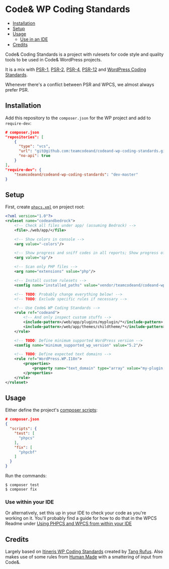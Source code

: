 # Code& WP Coding Standards

- [Installation](#installation)
- [Setup](#setup)
- [Usage](#usage)
  - [Use in an IDE](#use-within-your-IDE)
- [Credits](#credits)

Code& Coding Standards is a project with rulesets for code style and quality tools to be used in Code& WordPress projects.

It is a mix with [PSR-1](https://www.php-fig.org/psr/psr-1/), [PSR-2](https://www.php-fig.org/psr/psr-2), [PSR-4](https://www.php-fig.org/psr/psr-4/), [PSR-12](https://www.php-fig.org/psr/psr-12/) and [WordPress Coding Standards](https://github.com/WordPress-Coding-Standards/WordPress-Coding-Standards).

Whenever there's a conflict between PSR and WPCS, we almost always prefer PSR.

## Installation

Add this repository to the `composer.json` for the WP project and add to `require-dev`:

```json
# composer.json
"repositories": [
    {
      "type": "vcs",
      "url": "git@github.com:teamcodeand/codeand-wp-coding-standards.git",
      "no-api": true
    }
],
"require-dev": {
    "teamcodeand/codeand-wp-coding-standards": "dev-master"
}
```

## Setup

First, create [`phpcs.xml`](https://github.com/squizlabs/PHP_CodeSniffer/wiki/Annotated-Ruleset) on project root:

```xml
<?xml version="1.0"?>
<ruleset name="codeandbedrock">
    <!-- Check all files under app/ (assuming Bedrock) -->
    <file>./web/app/</file>

    <!-- Show colors in console -->
    <arg value="-colors"/>

    <!-- Show progress and sniff codes in all reports; Show progress of the run -->
    <arg value="sp"/>

    <!-- Scan only PHP files -->
    <arg name="extensions" value="php"/>

    <!-- Install custom rulesets -->
    <config name="installed_paths" value="vendor/teamcodeand/codeand-wp-coding-standards"/>

    <!-- TODO: Probably change everything below! -->
    <!-- TODO: Exclude specific rules if necessary -->

    <!-- Use Code& WP Coding Standards -->
    <rule ref="codeand">
        <!-- And only inspect custom stuffs -->
        <include-pattern>/web/app/plugins/myplugin/*</include-pattern>
        <include-pattern>/web/app/themes/childtheme/*</include-pattern>
    </rule>

    <!-- TODO: Define minimum supported WordPress version -->
    <config name="minimum_supported_wp_version" value="5.2"/>

    <!-- TODO: Define expected text domains -->
    <rule ref="WordPress.WP.I18n">
        <properties>
            <property name="text_domain" type="array" value="my-plugin,my-theme,woocommerce,sage"/>
        </properties>
    </rule>
</ruleset>
```
## Usage
Either define the project's [composer scripts](https://getcomposer.org/doc/articles/scripts.md):

```json
# composer.json
{
  "scripts": {
    "test": [
      "phpcs"
    ],
    "fix": [
      "phpcbf"
    ]
  }
}
```

Run the commands:

```sh-session
$ composer test
$ composer fix
```

### Use within your IDE
Or alternatively, set this up in your IDE to check your code as you're working on it. You'll probably find a guide for how to do that in the WPCS Readme under [Using PHPCS and WPCS from within your IDE](https://github.com/WordPress/WordPress-Coding-Standards#using-phpcs-and-wpcs-from-within-your-ide)

## Credits

Largely based on [Itineris WP Coding Standards](https://github.com/ItinerisLtd/itineris-wp-coding-standards) created by [Tang Rufus](https://typist.tech). Also makes use of some rules from [Human Made](https://github.com/humanmade/coding-standards) with a smattering of input from Code&.
